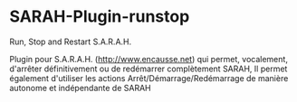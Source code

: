 SARAH-Plugin-runstop
====================

Run, Stop and Restart S.A.R.A.H.


Plugin pour S.A.R.A.H. (http://www.encausse.net) qui permet, vocalement, d'arrêter définitivement ou de redémarrer complètement SARAH,
Il permet également d'utiliser les actions Arrêt/Démarrage/Redémarrage de manière autonome et indépendante de SARAH
